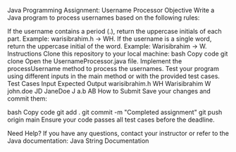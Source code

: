 Java Programming Assignment: Username Processor
Objective
Write a Java program to process usernames based on the following rules:

If the username contains a period (.), return the uppercase initials of each part.
Example: warisibrahim.h → WH.
If the username is a single word, return the uppercase initial of the word.
Example: Warisibrahim → W.
Instructions
Clone this repository to your local machine:
bash
Copy code
git clone <repository-url>
Open the UsernameProcessor.java file.
Implement the processUsername method to process the usernames.
Test your program using different inputs in the main method or with the provided test cases.
Test Cases
Input	Expected Output
warisibrahim.h	WH
Warisibrahim	W
john.doe	JD
JaneDoe	J
a.b	AB
How to Submit
Save your changes and commit them:

bash
Copy code
git add .
git commit -m "Completed assignment"
git push origin main
Ensure your code passes all test cases before the deadline.

Need Help?
If you have any questions, contact your instructor or refer to the Java documentation:
Java String Documentation
